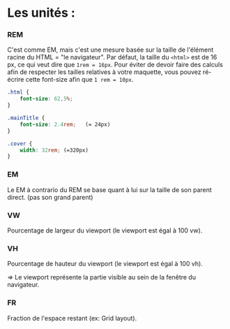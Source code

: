 # Les unités :

### REM

C'est comme EM, mais c'est une mesure basée sur la taille de l'élément racine du HTML = "le navigateur". 
Par défaut, la taille du `<html>` est de 16 px, ce qui veut dire que `1rem = 16px`. Pour éviter de devoir faire des calculs afin de respecter les tailles relatives à votre maquette, vous pouvez ré-écrire cette font-size afin que `1 rem = 10px`.


```css
.html {
	font-size: 62,5%;
}

.mainTitle {
	font-size: 2.4rem;   (= 24px)
}

.cover {
	width: 32rem; (=320px)
}

```
  
### EM

Le EM à contrario du REM se base quant à lui sur la taille de son parent direct. (pas son grand parent) 


### VW

Pourcentage de largeur du viewport (le viewport est égal à 100 vw). 

### VH

Pourcentage de hauteur du viewport (le viewport est égal à 100 vh).

=> Le viewport représente la partie visible au sein de la fenêtre du navigateur. 

### FR

Fraction de l'espace restant (ex: Grid layout).

